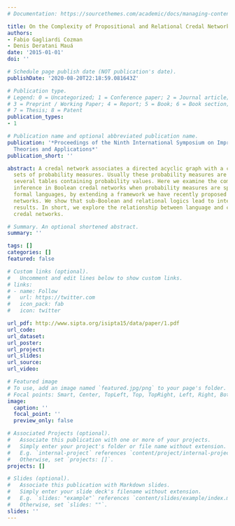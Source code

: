 ```yaml
---
# Documentation: https://sourcethemes.com/academic/docs/managing-content/

title: On the Complexity of Propositional and Relational Credal Networks
authors:
- Fabio Gagliardi Cozman
- Denis Deratani Mauá
date: '2015-01-01'
doi: ''

# Schedule page publish date (NOT publication's date).
publishDate: '2020-08-20T22:18:59.081643Z'

# Publication type.
# Legend: 0 = Uncategorized; 1 = Conference paper; 2 = Journal article;
# 3 = Preprint / Working Paper; 4 = Report; 5 = Book; 6 = Book section;
# 7 = Thesis; 8 = Patent
publication_types:
- 1

# Publication name and optional abbreviated publication name.
publication: '*Proceedings of the Ninth International Symposium on Imprecise Probability:
  Theories and Applications*'
publication_short: ''

abstract: A credal network associates a directed acyclic graph with a collection of
  sets of probability measures. Usually these probability measures are specified through
  several tables containing probability values. Here we examine the complexity of
  inference in Boolean credal networks when probability measures are specified through
  formal languages, by extending a framework we have recently proposed for Bayesian
  networks. We show that sub-Boolean and relational logics lead to interesting complexity
  results. In short, we explore the relationship between language and complexity in
  credal networks.

# Summary. An optional shortened abstract.
summary: ''

tags: []
categories: []
featured: false

# Custom links (optional).
#   Uncomment and edit lines below to show custom links.
# links:
# - name: Follow
#   url: https://twitter.com
#   icon_pack: fab
#   icon: twitter

url_pdf: http://www.sipta.org/isipta15/data/paper/1.pdf
url_code:
url_dataset:
url_poster:
url_project:
url_slides:
url_source:
url_video:

# Featured image
# To use, add an image named `featured.jpg/png` to your page's folder. 
# Focal points: Smart, Center, TopLeft, Top, TopRight, Left, Right, BottomLeft, Bottom, BottomRight.
image:
  caption: ''
  focal_point: ''
  preview_only: false

# Associated Projects (optional).
#   Associate this publication with one or more of your projects.
#   Simply enter your project's folder or file name without extension.
#   E.g. `internal-project` references `content/project/internal-project/index.md`.
#   Otherwise, set `projects: []`.
projects: []

# Slides (optional).
#   Associate this publication with Markdown slides.
#   Simply enter your slide deck's filename without extension.
#   E.g. `slides: "example"` references `content/slides/example/index.md`.
#   Otherwise, set `slides: ""`.
slides: ''
---
```

